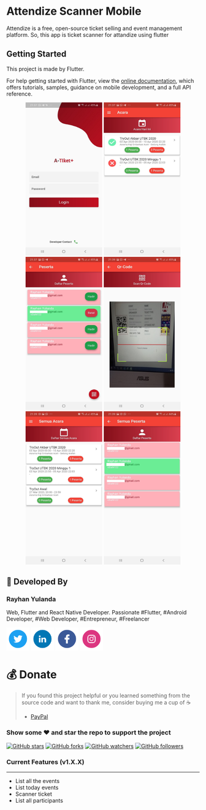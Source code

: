 # Attendize Scanner Mobile
Attendize is a free, open-source ticket selling and event management platform. So, this app is ticket scanner for attandize using flutter


## Getting Started

This project is made by Flutter.

For help getting started with Flutter, view the
[online documentation](https://flutter.dev/docs), which offers tutorials,
samples, guidance on mobile development, and a full API reference.
<p align="center">
 <img src="https://raw.githubusercontent.com/rayhanyulanda/Attendize-Scanner-Mobile/master/1.jpg" alt="Image factory" width="200">
 <img src="https://raw.githubusercontent.com/rayhanyulanda/Attendize-Scanner-Mobile/master/2.jpg" alt="Image factory" width="200">
 <img src="https://raw.githubusercontent.com/rayhanyulanda/Attendize-Scanner-Mobile/master/3.jpg" alt="Image factory" width="200">
 <img src="https://raw.githubusercontent.com/rayhanyulanda/Attendize-Scanner-Mobile/master/4.jpg" alt="Image factory" width="200">
 <img src="https://raw.githubusercontent.com/rayhanyulanda/Attendize-Scanner-Mobile/master/5.jpg" alt="Image factory" width="200">
 <img src="https://raw.githubusercontent.com/rayhanyulanda/Attendize-Scanner-Mobile/master/6.jpg" alt="Image factory" width="200">
</p>

## 👨 Developed By

### Rayhan Yulanda

Web, Flutter and React Native Developer. Passionate #Flutter, #Android Developer, #Web Developer, #Entrepreneur, #Freelancer

<a href="https://twitter.com/rayhanyulanda"><img src="https://github.com/aritraroy/social-icons/blob/master/twitter-icon.png?raw=true" width="60"></a>
<a href="https://linkedin.com/in/rayhanyulanda"><img src="https://github.com/aritraroy/social-icons/blob/master/linkedin-icon.png?raw=true" width="60"></a>
<a href="https://facebook.com/rayhanyulanda"><img src="https://github.com/aritraroy/social-icons/blob/master/facebook-icon.png?raw=true" width="60"></a>
<a href="https://instagram.com/rayhanyulanda"><img src="https://github.com/aritraroy/social-icons/blob/master/instagram-icon.png?raw=true" width="60"></a>

# 💰 Donate

> If you found this project helpful or you learned something from the source code and want to thank me, consider buying me a cup of :coffee:
>
> - [PayPal](https://www.paypal.me/RayhanYulanda/)

### Show some :heart: and star the repo to support the project

[![GitHub stars](https://img.shields.io/github/stars/rayhanyulanda/Attendize-Scanner-Mobile.svg?style=social&label=Star)](https://github.com/rayhanyulanda/Attendize-Scanner-Mobile) [![GitHub forks](https://img.shields.io/github/forks/rayhanyulanda/Attendize-Scanner-Mobile.svg?style=social&label=Fork)](https://github.com/rayhanyulanda/Attendize-Scanner-Mobile) [![GitHub watchers](https://img.shields.io/github/watchers/rayhanyulanda/Attendize-Scanner-Mobile.svg?style=social&label=Watch)](https://github.com/rayhanyulanda/Attendize-Scanner-Mobile) [![GitHub followers](https://img.shields.io/github/followers/rayhanyulanda.svg?style=social&label=Follow)](https://github.com/rayhanyulanda/Attendize-Scanner-Mobile)

### Current Features (v1.X.X)
---
 - List all the events
 - List today events
 - Scanner ticket
 - List all participants
